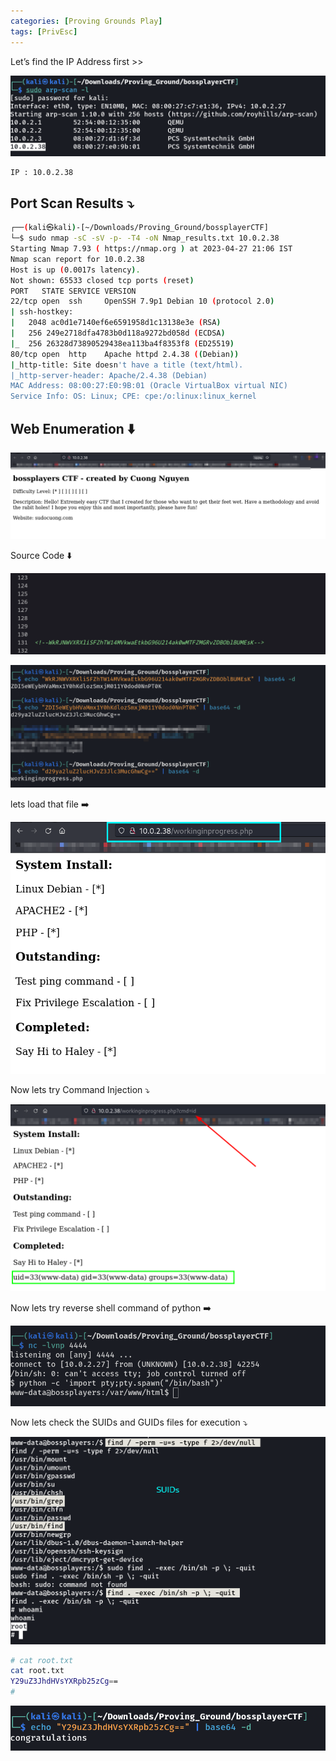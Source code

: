 ```yaml
---
categories: [Proving Grounds Play]
tags: [PrivEsc]
---
```


Let’s find the IP Address first >>

![Untitled](/Vulnhub-Files/img/Boss-Players-CTF/Untitled.png)

```
IP : 10.0.2.38
```

## Port Scan Results ⤵️

```bash
┌──(kali㉿kali)-[~/Downloads/Proving_Ground/bossplayerCTF]
└─$ sudo nmap -sC -sV -p- -T4 -oN Nmap_results.txt 10.0.2.38 
Starting Nmap 7.93 ( https://nmap.org ) at 2023-04-27 21:06 IST
Nmap scan report for 10.0.2.38
Host is up (0.0017s latency).
Not shown: 65533 closed tcp ports (reset)
PORT   STATE SERVICE VERSION
22/tcp open  ssh     OpenSSH 7.9p1 Debian 10 (protocol 2.0)
| ssh-hostkey: 
|   2048 ac0d1e7140ef6e6591958d1c13138e3e (RSA)
|   256 249e2718dfa4783b0d118a9272bd058d (ECDSA)
|_  256 26328d73890529438ea113ba4f8353f8 (ED25519)
80/tcp open  http    Apache httpd 2.4.38 ((Debian))
|_http-title: Site doesn't have a title (text/html).
|_http-server-header: Apache/2.4.38 (Debian)
MAC Address: 08:00:27:E0:9B:01 (Oracle VirtualBox virtual NIC)
Service Info: OS: Linux; CPE: cpe:/o:linux:linux_kernel
```

## Web Enumeration ⬇️

![Untitled](/Vulnhub-Files/img/Boss-Players-CTF/Untitled%201.png)

Source Code ⬇️

![Untitled](/Vulnhub-Files/img/Boss-Players-CTF/Untitled%202.png)

![Untitled](/Vulnhub-Files/img/Boss-Players-CTF/Untitled%203.png)

lets load that file ➡️

![Untitled](/Vulnhub-Files/img/Boss-Players-CTF/Untitled%204.png)

Now lets try Command Injection ⤵️

![Untitled](/Vulnhub-Files/img/Boss-Players-CTF/Untitled%205.png)

Now lets try reverse shell command of python ➡️

![Untitled](/Vulnhub-Files/img/Boss-Players-CTF/Untitled%206.png)

Now lets check the SUIDs and GUIDs files for execution ⤵️

![Untitled](/Vulnhub-Files/img/Boss-Players-CTF/Untitled%207.png)

```bash
# cat root.txt
cat root.txt
Y29uZ3JhdHVsYXRpb25zCg==
#
```

![Untitled](/Vulnhub-Files/img/Boss-Players-CTF/Untitled%208.png)